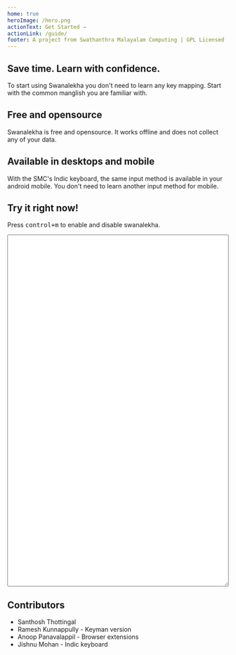 ```yaml
---
home: true
heroImage: /hero.png
actionText: Get Started →
actionLink: /guide/
footer: A project from Swathanthra Malayalam Computing | GPL Licensed | Copyright © 2008-present Santhosh Thottingal
---
```

<div class="features">
  <div class="feature">
    <h2>Save time. Learn with confidence.</h2>
    <p>To start using Swanalekha you don't need to learn any key mapping. Start with the common manglish you  are familiar with.</p>
  </div>
   <div class="feature">
    <h2>Free and opensource</h2>
    <p>Swanalekha is free and opensource. It works offline and does not collect any of your data.</p>
  </div>
  <div class="feature">
    <h2>Available in desktops and mobile</h2>
    <p>With the SMC's Indic keyboard, the same input method is available in your android mobile. You don't need to learn another input method for mobile.</p>
  </div>
</div>

## Try it right now!

Press <kbd>control+m</kbd>  to enable and disable swanalekha.
<script src="/js/swanalekha-ml.js"></script>
<textarea id="tryit"></textarea>
 <script>
window.onload = function () {
    let element = document.getElementById('tryit');
    new Swanalekha(element, {
        enabled: true
    });
};
</script>
<style>
    #tryit{
        width: 100%;
        height: 20vh;
        font-size: 1.2em;
        font-family:"Manjari", sans-serif;
    }
    .swanalekha { border-left: 3px solid #cc0000; }
</style>

## Contributors

* Santhosh Thottingal
* Ramesh Kunnappully - Keyman version
* Anoop Panavalappil - Browser extensions
* Jishnu Mohan - Indic keyboard
